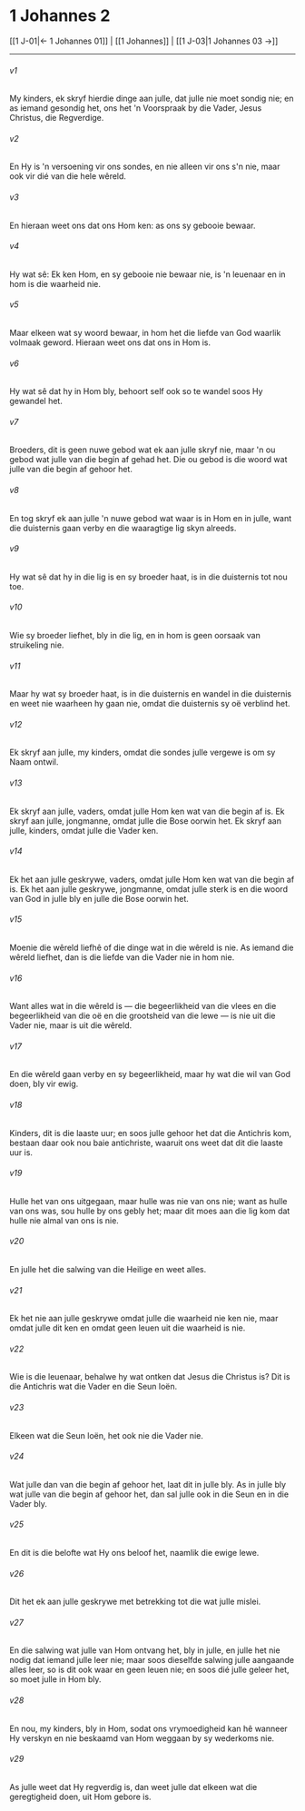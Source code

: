 # 1 Johannes 2

[[1 J-01|← 1 Johannes 01]] | [[1 Johannes]] | [[1 J-03|1 Johannes 03 →]]
***

###### v1
My kinders, ek skryf hierdie dinge aan julle, dat julle nie moet sondig nie; en as iemand gesondig het, ons het 'n Voorspraak by die Vader, Jesus Christus, die Regverdige. 
###### v2
En Hy is 'n versoening vir ons sondes, en nie alleen vir ons s'n nie, maar ook vir dié van die hele wêreld. 
###### v3
En hieraan weet ons dat ons Hom ken: as ons sy gebooie bewaar. 
###### v4
Hy wat sê: Ek ken Hom, en sy gebooie nie bewaar nie, is 'n leuenaar en in hom is die waarheid nie. 
###### v5
Maar elkeen wat sy woord bewaar, in hom het die liefde van God waarlik volmaak geword. Hieraan weet ons dat ons in Hom is. 
###### v6
Hy wat sê dat hy in Hom bly, behoort self ook so te wandel soos Hy gewandel het. 
###### v7
Broeders, dit is geen nuwe gebod wat ek aan julle skryf nie, maar 'n ou gebod wat julle van die begin af gehad het. Die ou gebod is die woord wat julle van die begin af gehoor het. 
###### v8
En tog skryf ek aan julle 'n nuwe gebod wat waar is in Hom en in julle, want die duisternis gaan verby en die waaragtige lig skyn alreeds. 
###### v9
Hy wat sê dat hy in die lig is en sy broeder haat, is in die duisternis tot nou toe. 
###### v10
Wie sy broeder liefhet, bly in die lig, en in hom is geen oorsaak van struikeling nie. 
###### v11
Maar hy wat sy broeder haat, is in die duisternis en wandel in die duisternis en weet nie waarheen hy gaan nie, omdat die duisternis sy oë verblind het. 
###### v12
Ek skryf aan julle, my kinders, omdat die sondes julle vergewe is om sy Naam ontwil. 
###### v13
Ek skryf aan julle, vaders, omdat julle Hom ken wat van die begin af is. Ek skryf aan julle, jongmanne, omdat julle die Bose oorwin het. Ek skryf aan julle, kinders, omdat julle die Vader ken. 
###### v14
Ek het aan julle geskrywe, vaders, omdat julle Hom ken wat van die begin af is. Ek het aan julle geskrywe, jongmanne, omdat julle sterk is en die woord van God in julle bly en julle die Bose oorwin het. 
###### v15
Moenie die wêreld liefhê of die dinge wat in die wêreld is nie. As iemand die wêreld liefhet, dan is die liefde van die Vader nie in hom nie. 
###### v16
Want alles wat in die wêreld is — die begeerlikheid van die vlees en die begeerlikheid van die oë en die grootsheid van die lewe — is nie uit die Vader nie, maar is uit die wêreld. 
###### v17
En die wêreld gaan verby en sy begeerlikheid, maar hy wat die wil van God doen, bly vir ewig. 
###### v18
Kinders, dit is die laaste uur; en soos julle gehoor het dat die Antichris kom, bestaan daar ook nou baie antichriste, waaruit ons weet dat dit die laaste uur is. 
###### v19
Hulle het van ons uitgegaan, maar hulle was nie van ons nie; want as hulle van ons was, sou hulle by ons gebly het; maar dit moes aan die lig kom dat hulle nie almal van ons is nie. 
###### v20
En julle het die salwing van die Heilige en weet alles. 
###### v21
Ek het nie aan julle geskrywe omdat julle die waarheid nie ken nie, maar omdat julle dit ken en omdat geen leuen uit die waarheid is nie. 
###### v22
Wie is die leuenaar, behalwe hy wat ontken dat Jesus die Christus is? Dit is die Antichris wat die Vader en die Seun loën. 
###### v23
Elkeen wat die Seun loën, het ook nie die Vader nie. 
###### v24
Wat julle dan van die begin af gehoor het, laat dit in julle bly. As in julle bly wat julle van die begin af gehoor het, dan sal julle ook in die Seun en in die Vader bly. 
###### v25
En dit is die belofte wat Hy ons beloof het, naamlik die ewige lewe. 
###### v26
Dit het ek aan julle geskrywe met betrekking tot die wat julle mislei. 
###### v27
En die salwing wat julle van Hom ontvang het, bly in julle, en julle het nie nodig dat iemand julle leer nie; maar soos dieselfde salwing julle aangaande alles leer, so is dit ook waar en geen leuen nie; en soos dié julle geleer het, so moet julle in Hom bly. 
###### v28
En nou, my kinders, bly in Hom, sodat ons vrymoedigheid kan hê wanneer Hy verskyn en nie beskaamd van Hom weggaan by sy wederkoms nie. 
###### v29
As julle weet dat Hy regverdig is, dan weet julle dat elkeen wat die geregtigheid doen, uit Hom gebore is. 
